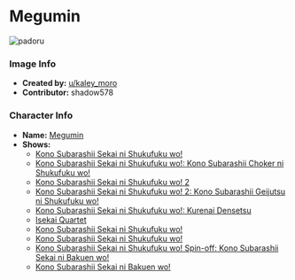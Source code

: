 # Megumin

![padoru](https://raw.githubusercontent.com/shadow578/Padoru-Padoru/master/Padoru/konosuba-megumin.png "Megumin")

### Image Info
* **Created by:**    [u/kaley_moro](https://www.reddit.com/r/Animemes/comments/e41say/happy_december_padoru_padoru/)
* **Contributor:**   shadow578

### Character Info
* **Name:**   [Megumin](https://myanimelist.net/character/117225)
* **Shows:**
  * [Kono Subarashii Sekai ni Shukufuku wo!](https://myanimelist.net/anime/30831/Kono_Subarashii_Sekai_ni_Shukufuku_wo)
  * [Kono Subarashii Sekai ni Shukufuku wo!: Kono Subarashii Choker ni Shukufuku wo!](https://myanimelist.net/anime/32380/Kono_Subarashii_Sekai_ni_Shukufuku_wo__Kono_Subarashii_Choker_ni_Shukufuku_wo)
  * [Kono Subarashii Sekai ni Shukufuku wo! 2](https://myanimelist.net/anime/32937/Kono_Subarashii_Sekai_ni_Shukufuku_wo_2)
  * [Kono Subarashii Sekai ni Shukufuku wo! 2: Kono Subarashii Geijutsu ni Shukufuku wo!](https://myanimelist.net/anime/34626/Kono_Subarashii_Sekai_ni_Shukufuku_wo_2__Kono_Subarashii_Geijutsu_ni_Shukufuku_wo)
  * [Kono Subarashii Sekai ni Shukufuku wo!: Kurenai Densetsu](https://myanimelist.net/anime/38040/Kono_Subarashii_Sekai_ni_Shukufuku_wo__Kurenai_Densetsu)
  * [Isekai Quartet](https://myanimelist.net/anime/38472/Isekai_Quartet)
  * [Kono Subarashii Sekai ni Shukufuku wo!](https://myanimelist.net/manga/60553/Kono_Subarashii_Sekai_ni_Shukufuku_wo)
  * [Kono Subarashii Sekai ni Shukufuku wo!](https://myanimelist.net/manga/80385/Kono_Subarashii_Sekai_ni_Shukufuku_wo)
  * [Kono Subarashii Sekai ni Shukufuku wo! Spin-off: Kono Subarashii Sekai ni Bakuen wo!](https://myanimelist.net/manga/89768/Kono_Subarashii_Sekai_ni_Shukufuku_wo_Spin-off__Kono_Subarashii_Sekai_ni_Bakuen_wo)
  * [Kono Subarashii Sekai ni Bakuen wo!](https://myanimelist.net/manga/97722/Kono_Subarashii_Sekai_ni_Bakuen_wo)


